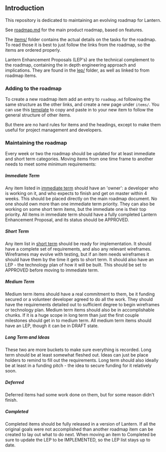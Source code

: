 ## Introduction

This repository is dedicated to maintaining an evolving roadmap for Lantern.

See [roadmap.md](roadmap.md) for the main product roadmap, based on features.

The [items/](items/) folder contains the actual details on the tasks for the roadmap. 
To read those it is best to just follow the links from the roadmap, so the items are ordered properly.

Lantern Enhancement Proposals (LEP's) are the technical complement to the roadmap, containing the in 
depth engineering approach and implications. They are found in the [lep/](lep/) folder, as well as linked
to from roadmap items.

### Adding to the roadmap

To create a new roadmap item add an entry to `roadmap.md` following the same structure as the 
other links, and create a new page under `items/`. You can use this [template](items/_template.md)
to copy and paste in to your new item to follow the general structure of other items.

But there are no hard rules for items and the headings, except to make them useful for project
management and developers. 

### Maintaining the roadmap

Every week or two the roadmap should be updated for at least immediate and short term categories. Moving
items from one time frame to another needs to meet some minimum requirements:

##### Immediate Term

Any item listed in [immediate term](https://github.com/getlantern/lantern-roadmap#immediate-within-4-weeks) 
should have an 'owner': a developer who is working on it, and who expects to finish and get on master within
4 weeks. This should be placed directly on the main roadmap document. No one should 
own more than one immediate term priority. They can also be working on some short term items, but
the immediate one is their top priority. All items in immediate term should have a fully completed
Lantern Enhancement Proposal, and its status should be APPROVED.

##### Short Term

Any item list in [short term](https://github.com/getlantern/lantern-roadmap/blob/master/README.md#short-term-1---3-months)
should be ready for implementation. It should have a complete
set of requirements, and also any relevant wireframes. Wireframes may evolve with testing, but if an 
item needs wireframes it should have them by the time it gets to short term. It should also have an
LEP - the technology plan of how it will be built. This should be set to APPROVED before moving to immediate
term. 

##### Medium Term

Medium term items should have a real commitment to them, be it funding secured or a volunteer developer
agreed to do all the work. They should have the requirements detailed out to sufficient degree to begin
wireframes or technology plan. Medium term items should also be in accomplishable chunks. If it is a huge
scope in long term than just the first couple milestones should get in to medium term. All medium term items
should have an LEP, though it can be in DRAFT state.

##### Long Term and Ideas

These two are more buckets to make sure everything is recorded. Long term should be at least somewhat fleshed
out. Ideas can just be place holders to remind to fill out the requirements. Long term should also ideally be
at least in a funding pitch - the idea to secure funding for it relatively soon.

##### Deferred 

Deferred items had some work done on them, but for some reason didn't finish.

##### Completed

Completed items should be fully released in a version of Lantern. If all the original goals were not accomplished than
another roadmap item can be created to lay out what to do next. When moving an item to Completed be sure to update the
LEP to be IMPLEMENTED, so the LEP list stays up to date.
